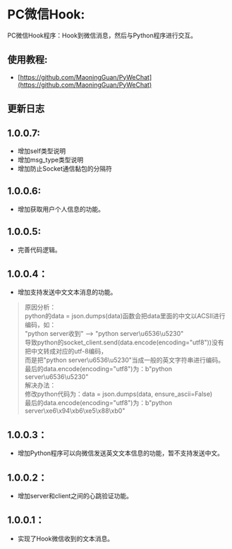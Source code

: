 # PC微信Hook:
PC微信Hook程序：Hook到微信消息，然后与Python程序进行交互。
## 使用教程:
* [https://github.com/MaoningGuan/PyWeChat](https://github.com/MaoningGuan/PyWeChat)
## 更新日志
## 1.0.0.7:
* 增加self类型说明
* 增加msg_type类型说明
* 增加防止Socket通信黏包的分隔符
## 1.0.0.6:
* 增加获取用户个人信息的功能。
## 1.0.0.5:
* 完善代码逻辑。
## 1.0.0.4：
* 增加支持发送中文文本消息的功能。
> 原因分析：  
python的data = json.dumps(data)函数会把data里面的中文以ACSII进行编码，如：  
"python server收到" --> "python server\u6536\u5230"  
导致python的socket_client.send(data.encode(encoding="utf8"))没有把中文转成对应的utf-8编码，  
而是把"python server\u6536\u5230"当成一般的英文字符串进行编码。  
最后的data.encode(encoding="utf8")为：b"python server\u6536\u5230"  
解决办法：  
修改python代码为：data = json.dumps(data, ensure_ascii=False)  
最后的data.encode(encoding="utf8")为：b"python server\xe6\x94\xb6\xe5\x88\xb0"  

## 1.0.0.3：
* 增加Python程序可以向微信发送英文文本信息的功能，暂不支持发送中文。
## 1.0.0.2：
* 增加server和client之间的心跳验证功能。
## 1.0.0.1：
* 实现了Hook微信收到的文本消息。

